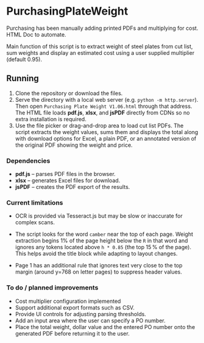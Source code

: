 # PurchasingPlateWeight
Purchasing has been manually adding printed PDFs and multiplying for cost. HTML Doc to automate.

Main function of this script is to extract weight of steel plates from cut list, sum weights and display an estimated cost using a user supplied multiplier (default 0.95).

## Running
1. Clone the repository or download the files.
2. Serve the directory with a local web server (e.g. `python -m http.server`).
   Then open `Purchasing Plate Weight V1.06.html` through that address.
   The HTML file loads **pdf.js**, **xlsx**, and **jsPDF** directly from CDNs so
   no extra installation is required.
3. Use the file picker or drag-and-drop area to load cut list PDFs. The script
  extracts the weight values, sums them and displays the total along with
  download options for Excel, a plain PDF, or an annotated version of the
  original PDF showing the weight and price.

### Dependencies
- **pdf.js** – parses PDF files in the browser.
- **xlsx** – generates Excel files for download.
- **jsPDF** – creates the PDF export of the results.

### Current limitations
- OCR is provided via Tesseract.js but may be slow or inaccurate for complex
  scans.

- The script looks for the word `camber` near the top of each page. Weight
  extraction begins 1% of the page height below the `R` in that word and ignores
  any tokens located above `h * 0.85` (the top 15 % of the page). This helps
  avoid the title block while adapting to layout changes.

- Page 1 has an additional rule that ignores text very close to the
  top margin (around y=768 on letter pages) to suppress header values.


### To do / planned improvements
- Cost multiplier configuration implemented
- Support additional export formats such as CSV.
- Provide UI controls for adjusting parsing thresholds.
- Add an input area where the user can specify a PO number.
- Place the total weight, dollar value and the entered PO number onto the
  generated PDF before returning it to the user.
